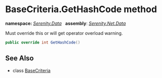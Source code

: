 # BaseCriteria.GetHashCode method
**namespace:** *[Serenity.Data](../../README.md#serenity.data-namespace)*   **assembly**: *[Serenity.Net.Data](../../README.md)*

Must override this or will get operator overload warning.

```csharp
public override int GetHashCode()
```

## See Also

* class [BaseCriteria](../BaseCriteria.md)